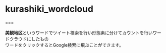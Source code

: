 # kurashiki_wordcloud
===

**美観地区**というワードでツイート検索を行い形態素に分けてカウントを行いワードクラウドにしたもの  
ワードをクリックするとGoogle検索に飛ぶことができます。  
